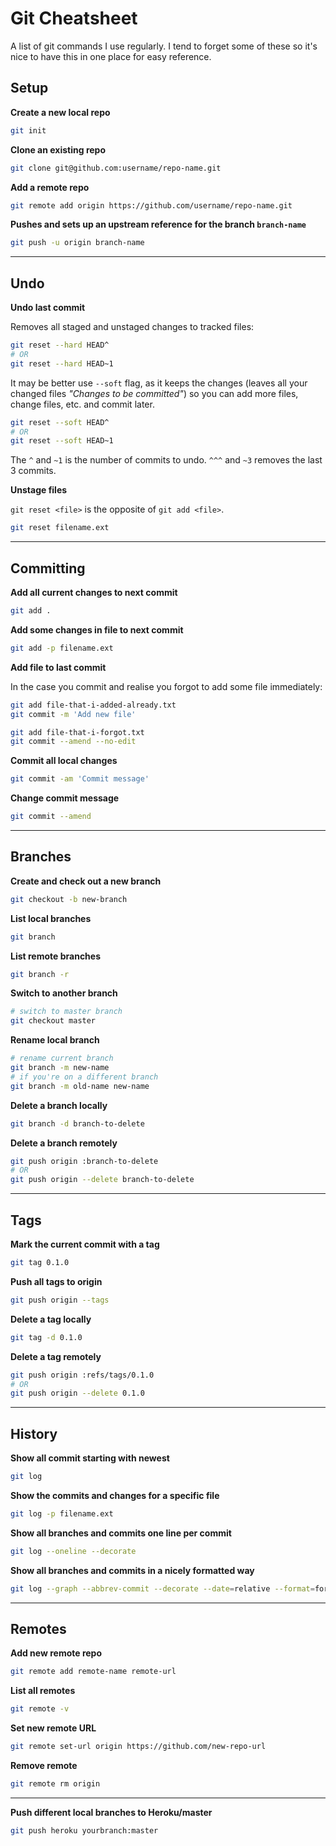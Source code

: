 # Git Cheatsheet

A list of git commands I use regularly. I tend to forget some of these so it's nice to have this in one place for easy reference.

## Setup

**Create a new local repo**

``` bash
git init
```

**Clone an existing repo**

``` bash
git clone git@github.com:username/repo-name.git
```

**Add a remote repo**

``` bash
git remote add origin https://github.com/username/repo-name.git
```

**Pushes and sets up an upstream reference for the branch `branch-name`**

``` bash
git push -u origin branch-name
```

---

## Undo

**Undo last commit**

Removes all staged and unstaged changes to tracked files:

``` bash
git reset --hard HEAD^
# OR
git reset --hard HEAD~1
```

It may be better use `--soft` flag, as it keeps the changes (leaves all your changed files *"Changes to be committed"*) so you can add more files, change files, etc. and commit later.

``` bash
git reset --soft HEAD^
# OR
git reset --soft HEAD~1
```

The `^` and `~1` is the number of commits to undo. `^^^` and `~3` removes the last 3 commits.

**Unstage files**

`git reset <file>` is the opposite of `git add <file>`.

``` bash
git reset filename.ext
```

---

## Committing

**Add all current changes to next commit**

``` bash
git add .
```

**Add some changes in file to next commit**

``` bash
git add -p filename.ext
```

**Add file to last commit**

In the case you commit and realise you forgot to add some file immediately:

``` bash
git add file-that-i-added-already.txt
git commit -m 'Add new file'

git add file-that-i-forgot.txt
git commit --amend --no-edit
```

**Commit all local changes**

``` bash
git commit -am 'Commit message'
```

**Change commit message**

``` bash
git commit --amend
```

---

## Branches

**Create and check out a new branch**

``` bash
git checkout -b new-branch
```

**List local branches**

``` bash
git branch
```

**List remote branches**

``` bash
git branch -r
```

**Switch to another branch**

``` bash
# switch to master branch
git checkout master
```

**Rename local branch**

``` bash
# rename current branch
git branch -m new-name
# if you're on a different branch
git branch -m old-name new-name
```

**Delete a branch locally**

``` bash
git branch -d branch-to-delete
```

**Delete a branch remotely**

``` bash
git push origin :branch-to-delete
# OR
git push origin --delete branch-to-delete
```

---

## Tags

**Mark the current commit with a tag**

``` bash
git tag 0.1.0
```

**Push all tags to origin**

``` bash
git push origin --tags
```

**Delete a tag locally**

``` bash
git tag -d 0.1.0
```

**Delete a tag remotely**

``` bash
git push origin :refs/tags/0.1.0
# OR
git push origin --delete 0.1.0
```

---

## History

**Show all commit starting with newest**

``` bash
git log
```

**Show the commits and changes for a specific file**

``` bash
git log -p filename.ext
```

**Show all branches and commits one line per commit**

``` bash
git log --oneline --decorate
```

**Show all branches and commits in a nicely formatted way**

``` bash
git log --graph --abbrev-commit --decorate --date=relative --format=format:'%C(bold blue)%h%C(reset) - %C(bold green)(%ar)%C(reset) %C(white)%s%C(dim white) - %an%C(reset)%C(bold yellow)%d%C(reset)' --all
```

---

## Remotes

**Add new remote repo**

``` bash
git remote add remote-name remote-url
```

**List all remotes**

``` bash
git remote -v
```

**Set new remote URL**

``` bash
git remote set-url origin https://github.com/new-repo-url
```

**Remove remote**

``` bash
git remote rm origin
```

---

**Push different local branches to Heroku/master**

``` bash
git push heroku yourbranch:master
```
